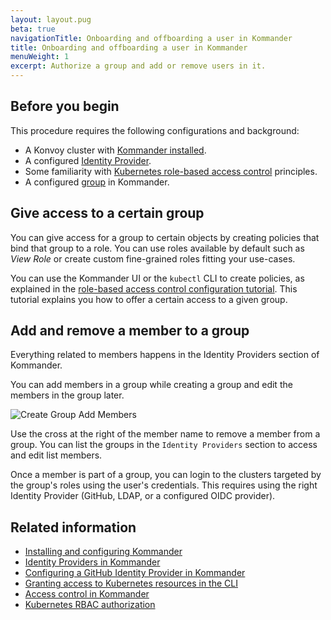 ```yaml
---
layout: layout.pug
beta: true
navigationTitle: Onboarding and offboarding a user in Kommander
title: Onboarding and offboarding a user in Kommander
menuWeight: 1
excerpt: Authorize a group and add or remove users in it.
---
```


## Before you begin

This procedure requires the following configurations and background:

- A Konvoy cluster with [Kommander installed](/dkp/kommander/1.4/install/).
- A configured [Identity Provider](/dkp/kommander/1.4/tutorials/authorize-all-users/).
- Some familiarity with [Kubernetes role-based access control](https://kubernetes.io/docs/reference/access-authn-authz/rbac/) principles.
- A configured [group](/dkp/kommander/1.4/operations/identity-providers/) in Kommander.

## Give access to a certain group

You can give access for a group to certain objects by creating policies that bind that group to a role. You can use roles available by default such as _View Role_ or create custom fine-grained roles fitting your use-cases.

You can use the Kommander UI or the `kubectl` CLI to create policies, as explained in the [role-based access control configuration tutorial](/dkp/kommander/1.4/tutorials/configure-rbac/). This tutorial explains you how to offer a certain access to a given group.

## Add and remove a member to a group

Everything related to members happens in the Identity Providers section of Kommander.

You can add members in a group while creating a group and edit the members in the group later.

![Create Group Add Members](/dkp/kommander/1.4/img/access-control-create-group.png)

Use the cross at the right of the member name to remove a member from a group. You can list the groups in the `Identity Providers` section to access and edit list members.

Once a member is part of a group, you can login to the clusters targeted by the group's roles using the user's credentials. This requires using the right Identity Provider (GitHub, LDAP, or a configured OIDC provider).

## Related information

- [Installing and configuring Kommander](/dkp/kommander/1.4/install/)
- [Identity Providers in Kommander](/dkp/kommander/1.4/operations/identity-providers/)
- [Configuring a GitHub Identity Provider in Kommander](/dkp/kommander/1.4/tutorials/authorize-all-users/)
- [Granting access to Kubernetes resources in the CLI](/dkp/konvoy/1.4/security/external-idps/rbac/)
- [Access control in Kommander](/dkp/kommander/1.4/operations/access-control/)
- [Kubernetes RBAC authorization](https://kubernetes.io/docs/reference/access-authn-authz/rbac/)
